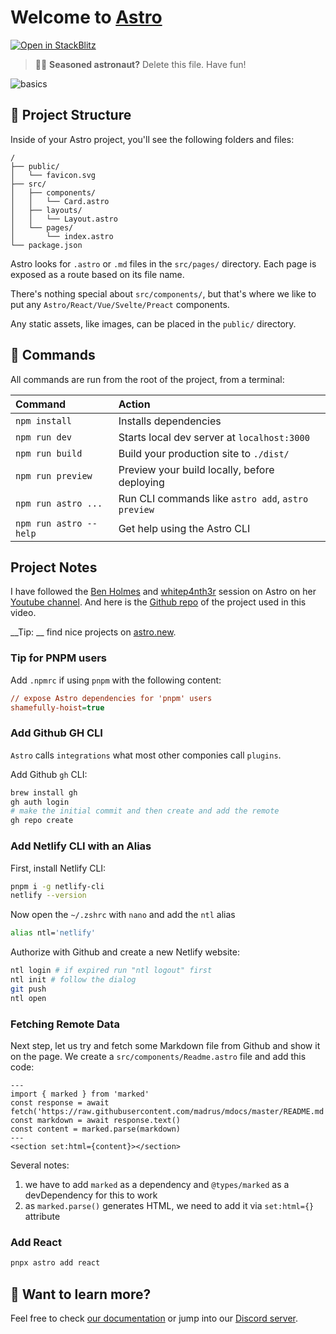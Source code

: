 # Welcome to [Astro](https://astro.build)

[![Open in StackBlitz](https://developer.stackblitz.com/img/open_in_stackblitz.svg)](https://stackblitz.com/github/withastro/astro/tree/latest/examples/basics)

> 🧑‍🚀 **Seasoned astronaut?** Delete this file. Have fun!

![basics](https://user-images.githubusercontent.com/4677417/186188965-73453154-fdec-4d6b-9c34-cb35c248ae5b.png)


## 🚀 Project Structure

Inside of your Astro project, you'll see the following folders and files:

```
/
├── public/
│   └── favicon.svg
├── src/
│   ├── components/
│   │   └── Card.astro
│   ├── layouts/
│   │   └── Layout.astro
│   └── pages/
│       └── index.astro
└── package.json
```

Astro looks for `.astro` or `.md` files in the `src/pages/` directory. Each page is exposed as a route based on its file name.

There's nothing special about `src/components/`, but that's where we like to put any `Astro/React/Vue/Svelte/Preact` components.

Any static assets, like images, can be placed in the `public/` directory.

## 🧞 Commands

All commands are run from the root of the project, from a terminal:

| Command                | Action                                             |
| :--------------------- | :------------------------------------------------- |
| `npm install`          | Installs dependencies                              |
| `npm run dev`          | Starts local dev server at `localhost:3000`        |
| `npm run build`        | Build your production site to `./dist/`            |
| `npm run preview`      | Preview your build locally, before deploying       |
| `npm run astro ...`    | Run CLI commands like `astro add`, `astro preview` |
| `npm run astro --help` | Get help using the Astro CLI                       |

## Project Notes

I have followed the [Ben Holmes](https://twitter.com/BHolmesDev) and [whitep4nth3r](https://www.youtube.com/c/whitep4nth3r) session on Astro on her [Youtube channel](https://www.youtube.com/watch?v=A3HDN_dPq7k). And here is the [Github repo](https://github.com/whitep4nth3r/whitep4nth3r-links) of the project used in this video.

__Tip: __ find nice projects on [astro.new](https://astro.new).

### Tip for PNPM users

Add `.npmrc` if using `pnpm` with the following content:

```ini
// expose Astro dependencies for 'pnpm' users
shamefully-hoist=true
```

### Add Github GH CLI

`Astro` calls `integrations` what most other componies call `plugins`.

Add Github `gh` CLI:

```bash
brew install gh
gh auth login
# make the initial commit and then create and add the remote
gh repo create
```

### Add Netlify CLI with an Alias

First, install Netlify CLI:

```bash
pnpm i -g netlify-cli
netlify --version
```

Now open the `~/.zshrc` with `nano` and add the `ntl` alias

```bash
alias ntl='netlify'
```

Authorize with Github and create a new Netlify website:

```bash
ntl login # if expired run "ntl logout" first
ntl init # follow the dialog
git push
ntl open
```

### Fetching Remote Data

Next step, let us try and fetch some Markdown file from Github and show it on the page. We create a `src/components/Readme.astro` file and add this code:

```tsx
---
import { marked } from 'marked'
const response = await fetch('https://raw.githubusercontent.com/madrus/mdocs/master/README.md')
const markdown = await response.text()
const content = marked.parse(markdown)
---
<section set:html={content}></section>
```

Several notes:
1. we have to add `marked` as a dependency and `@types/marked` as a devDependency for this to work
2. as `marked.parse()` generates HTML, we need to add it via `set:html={}` attribute

### Add React

```bash
pnpx astro add react
```

## 👀 Want to learn more?

Feel free to check [our documentation](https://docs.astro.build) or jump into our [Discord server](https://astro.build/chat).
